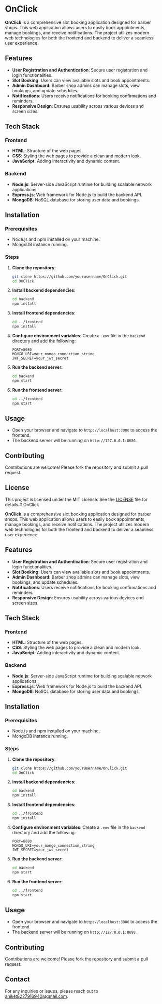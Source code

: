 # OnClick

**OnClick** is a comprehensive slot booking application designed for barber shops. This web application allows users to easily book appointments, manage bookings, and receive notifications. The project utilizes modern web technologies for both the frontend and backend to deliver a seamless user experience.

## Features

- **User Registration and Authentication**: Secure user registration and login functionalities.
- **Slot Booking**: Users can view available slots and book appointments.
- **Admin Dashboard**: Barber shop admins can manage slots, view bookings, and update schedules.
- **Notifications**: Users receive notifications for booking confirmations and reminders.
- **Responsive Design**: Ensures usability across various devices and screen sizes.

## Tech Stack

### Frontend

- **HTML**: Structure of the web pages.
- **CSS**: Styling the web pages to provide a clean and modern look.
- **JavaScript**: Adding interactivity and dynamic content.

### Backend

- **Node.js**: Server-side JavaScript runtime for building scalable network applications.
- **Express.js**: Web framework for Node.js to build the backend API.
- **MongoDB**: NoSQL database for storing user data and bookings.

## Installation

### Prerequisites

- Node.js and npm installed on your machine.
- MongoDB instance running.

### Steps

1. **Clone the repository**:
    ```bash
    git clone https://github.com/yourusername/OnClick.git
    cd OnClick
    ```

2. **Install backend dependencies**:
    ```bash
    cd backend
    npm install
    ```

3. **Install frontend dependencies**:
    ```bash
    cd ../frontend
    npm install
    ```

4. **Configure environment variables**:
    Create a `.env` file in the `backend` directory and add the following:
    ```env
    PORT=8080
    MONGO_URI=your_mongo_connection_string
    JWT_SECRET=your_jwt_secret
    ```

5. **Run the backend server**:
    ```bash
    cd backend
    npm start
    ```

6. **Run the frontend server**:
    ```bash
    cd ../frontend
    npm start
    ```

## Usage

- Open your browser and navigate to `http://localhost:3000` to access the frontend.
- The backend server will be running on `http://127.0.0.1:8080`.

## Contributing

Contributions are welcome! Please fork the repository and submit a pull request.

## License

This project is licensed under the MIT License. See the [LICENSE](LICENSE) file for details.# OnClick

**OnClick** is a comprehensive slot booking application designed for barber shops. This web application allows users to easily book appointments, manage bookings, and receive notifications. The project utilizes modern web technologies for both the frontend and backend to deliver a seamless user experience.

## Features

- **User Registration and Authentication**: Secure user registration and login functionalities.
- **Slot Booking**: Users can view available slots and book appointments.
- **Admin Dashboard**: Barber shop admins can manage slots, view bookings, and update schedules.
- **Notifications**: Users receive notifications for booking confirmations and reminders.
- **Responsive Design**: Ensures usability across various devices and screen sizes.

## Tech Stack

### Frontend

- **HTML**: Structure of the web pages.
- **CSS**: Styling the web pages to provide a clean and modern look.
- **JavaScript**: Adding interactivity and dynamic content.

### Backend

- **Node.js**: Server-side JavaScript runtime for building scalable network applications.
- **Express.js**: Web framework for Node.js to build the backend API.
- **MongoDB**: NoSQL database for storing user data and bookings.

## Installation

### Prerequisites

- Node.js and npm installed on your machine.
- MongoDB instance running.

### Steps

1. **Clone the repository**:
    ```bash
    git clone https://github.com/yourusername/OnClick.git
    cd OnClick
    ```

2. **Install backend dependencies**:
    ```bash
    cd backend
    npm install
    ```

3. **Install frontend dependencies**:
    ```bash
    cd ../frontend
    npm install
    ```

4. **Configure environment variables**:
    Create a `.env` file in the `backend` directory and add the following:
    ```env
    PORT=8080
    MONGO_URI=your_mongo_connection_string
    JWT_SECRET=your_jwt_secret
    ```

5. **Run the backend server**:
    ```bash
    cd backend
    npm start
    ```

6. **Run the frontend server**:
    ```bash
    cd ../frontend
    npm start
    ```

## Usage

- Open your browser and navigate to `http://localhost:3000` to access the frontend.
- The backend server will be running on `http://127.0.0.1:8080`.

## Contributing

Contributions are welcome! Please fork the repository and submit a pull request.


## Contact

For any inquiries or issues, please reach out to [aniket8227916940@gmail.com](mailto:aniket8227916940@gmail.com).


